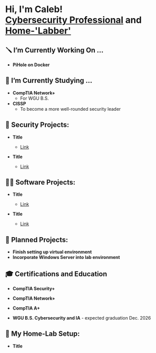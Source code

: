 <h1>Hi, I'm Caleb! <br/><a href="https://www.linkedin.com/in/crrivers/">Cybersecurity Professional</a> and <a href="https://github.com/RiversCa">Home-'Labber'</a> 

<h2>🪛 I’m Currently Working On ...</h2>

- <b>PiHole on Docker</b>

<h2>📖 I’m Currently Studying ...</h2>

- <b>CompTIA Network+</b>
  - For WGU B.S.
- <b>CISSP</b>
  - To become a more well-rounded security leader

<h2>🔑 Security Projects:</h2>

- <b>Title</b>
  - [Link](www.link.com)
 
- <b>Title</b>
  - [Link](www.link.com)
 
<h2>👨‍💻 Software Projects:</h2>

- <b>Title</b>
  - [Link](www.link.com)
 
- <b>Title</b>
  - [Link](www.link.com)

<h2>🛫 Planned Projects:</h2>

- <b>Finish setting up virtual environment</b>
- <b>Incorporate Windows Server into lab environment</b>

<h2>🎓 Certifications and Education</h2>

- <b>CompTIA Security+</b>
- <b>CompTIA Network+</b>
- <b>CompTIA A+</b>

- <b>WGU B.S. Cybersecurity and IA</b> - expected graduation Dec. 2026

<h2>💾 My Home-Lab Setup:</h2>

- <b>Title</b>


